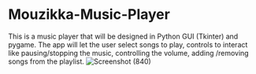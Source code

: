 # Mouzikka-Music-Player
This is a music player that will be designed in Python GUI (Tkinter) and pygame. The app will let the user select songs to play, controls to interact like pausing/stopping the music, controlling the volume, adding /removing songs from the playlist.
![Screenshot (840)](https://user-images.githubusercontent.com/67193739/121799689-1b71fa00-cc4b-11eb-8da6-48ef98d58cee.png)
